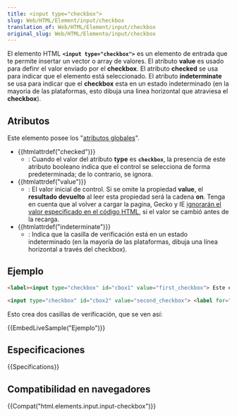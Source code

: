 ```yaml
---
title: <input type="checkbox">
slug: Web/HTML/Element/input/checkbox
translation_of: Web/HTML/Element/input/checkbox
original_slug: Web/HTML/Elemento/input/checkbox
---
```


El elemento HTML **`<input type="checkbox">`** es un elemento de entrada que te permite insertar un vector o array de valores. El atributo **value** es usado para definr el valor enviado por el **checkbox**. El atributo **checked** se usa para indicar que el elemento está seleccionado. El atributo **indeterminate** se usa para indicar que el **checkbox** esta en un estado indeterminado (en la mayoria de las plataformas, esto dibuja una linea horizontal que atraviesa el **checkbox**).

## Atributos

Este elemento posee los "[atributos globales](/es/docs/HTML/Global_attributes)".

- {{htmlattrdef("checked")}}
  - : Cuando el valor del atributo **type** es **`checkbox`**, la presencia de este atributo booleano indica que el control se selecciona de forma predeterminada; de lo contrario, se ignora.
- {{htmlattrdef("value")}}
  - : El valor inicial de control. Si se omite la propiedad **value**, el **resultado devuelto** al leer esta propiedad será la cadena **on**.
    Tenga en cuenta que al volver a cargar la pagina, Gecko y IE [ignorarán el valor especificado en el código HTML](https://bugzilla.mozilla.org/show_bug.cgi?id=46845#c186), si el valor se cambió antes de la recarga.
- {{htmlattrdef("indeterminate")}}
  - : Indica que la casilla de verificación está en un estado indeterminado (en la mayoría de las plataformas, dibuja una línea horizontal a través del checkbox).

## Ejemplo

```html
<label><input type="checkbox" id="cbox1" value="first_checkbox"> Este es mi primer checkbox</label><br>

<input type="checkbox" id="cbox2" value="second_checkbox"> <label for="cbox2">Este es mi segundo checkbox</label>
```

Esto crea dos casillas de verificación, que se ven así:

{{EmbedLiveSample("Ejemplo")}}

## Especificaciones

{{Specifications}}

## Compatibilidad en navegadores

{{Compat("html.elements.input.input-checkbox")}}
